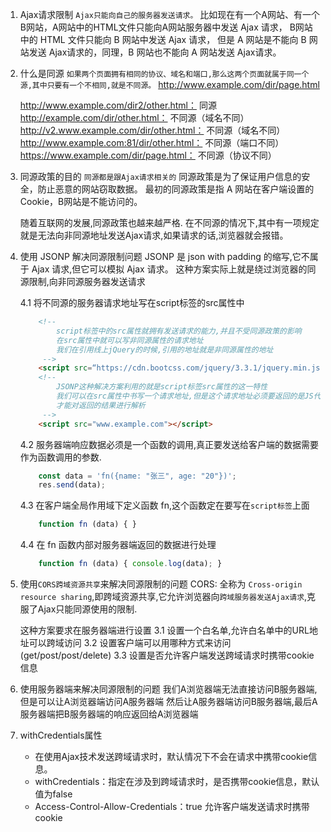 1. Ajax请求限制
    `Ajax只能向自己的服务器发送请求。`
    比如现在有一个A网站、有一个B网站，A网站中的HTML文件只能向A网站服务器中发送 Ajax 请求，
    B网站中的 HTML 文件只能向 B 网站中发送 Ajax 请求，
    但是 A 网站是不能向 B 网站发送 Ajax请求的，同理，B 网站也不能向 A 网站发送 Ajax请求。

2. 什么是同源
    `如果两个页面拥有相同的协议、域名和端口,那么这两个页面就属于同一个源,其中只要有一个不相同,就是不同源。`
    http://www.example.com/dir/page.html

    http://www.example.com/dir2/other.html：   同源
    http://example.com/dir/other.html：        不同源（域名不同）
    http://v2.www.example.com/dir/other.html： 不同源（域名不同）
    http://www.example.com:81/dir/other.html： 不同源（端口不同）
    https://www.example.com/dir/page.html：    不同源（协议不同）

3. 同源政策的目的
    `同源都是跟Ajax请求相关的`
    同源政策是为了保证用户信息的安全，防止恶意的网站窃取数据。
    最初的同源政策是指 A 网站在客户端设置的 Cookie，B网站是不能访问的。

    随着互联网的发展,同源政策也越来越严格.
    在不同源的情况下,其中有一项规定就是无法向非同源地址发送Ajax请求,如果请求的话,浏览器就会报错。

4. 使用 JSONP 解决同源限制问题
    JSONP 是 json with padding 的缩写,它不属于 Ajax 请求,但它可以模拟 Ajax 请求。
    这种方案实际上就是绕过浏览器的同源限制,向非同源服务器发送请求

    4.1 将不同源的服务器请求地址写在script标签的src属性中
    ```html
        <!-- 
            script标签中的src属性就拥有发送请求的能力,并且不受同源政策的影响
            在src属性中就可以写非同源属性的请求地址
            我们在引用线上jQuery的时候,引用的地址就是非同源属性的地址
         -->
        <script src=“https://cdn.bootcss.com/jquery/3.3.1/jquery.min.js"></script>
        <!-- 
            JSONP这种解决方案利用的就是script标签src属性的这一特性
            我们可以在src属性中书写一个请求地址,但是这个请求地址必须要返回的是JS代码,这样script标签
            才能对返回的结果进行解析
         -->
        <script src="www.example.com"></script>
    ```

    4.2 服务器端响应数据必须是一个函数的调用,真正要发送给客户端的数据需要作为函数调用的参数.
    ```js
        const data = 'fn({name: "张三", age: "20"})';
        res.send(data);
    ```

    4.3 在客户端全局作用域下定义函数 fn,这个函数定在要写在`script标签`上面
    ```js
        function fn (data) { }
    ```

    4.4 在 fn 函数内部对服务器端返回的数据进行处理
    ```js
        function fn (data) { console.log(data); }
    ```

5. 使用`CORS跨域资源共享`来解决同源限制的问题
    CORS: 全称为 `Cross-origin resource sharing`,即跨域资源共享,它允许浏览器向`跨域服务器发送Ajax请求`,克服了Ajax只能同源使用的限制.

    这种方案要求在服务器端进行设置
    3.1 设置一个白名单,允许白名单中的URL地址可以跨域访问
    3.2 设置客户端可以用哪种方式来访问(get/post/post/delete)
    3.3 设置是否允许客户端发送跨域请求时携带cookie信息

6. 使用服务器端来解决同源限制的问题
    我们A浏览器端无法直接访问B服务器端,但是可以让A浏览器端访问A服务器端
    然后让A服务器端访问B服务器端,最后A服务器端把B服务器端的响应返回给A浏览器端

7. withCredentials属性
    - 在使用Ajax技术发送跨域请求时，默认情况下不会在请求中携带cookie信息。
    - withCredentials：指定在涉及到跨域请求时，是否携带cookie信息，默认值为false
    - Access-Control-Allow-Credentials：true 允许客户端发送请求时携带cookie




